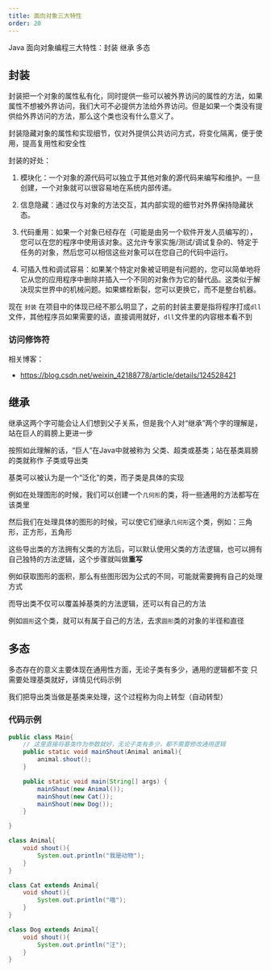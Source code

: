 ```yaml
---
title: 面向对象三大特性
order: 20
---
```


Java 面向对象编程三大特性：封装 继承 多态

## 封装

封装把一个对象的属性私有化，同时提供一些可以被外界访问的属性的方法，如果属性不想被外界访问，我们大可不必提供方法给外界访问。但是如果一个类没有提供给外界访问的方法，那么这个类也没有什么意义了。

封装隐藏对象的属性和实现细节，仅对外提供公共访问方式，将变化隔离，便于使用，提高复用性和安全性

封装的好处：

1. 模块化：一个对象的源代码可以独立于其他对象的源代码来编写和维护。一旦创建，一个对象就可以很容易地在系统内部传递。

2. 信息隐藏：通过仅与对象的方法交互，其内部实现的细节对外界保持隐藏状态。

3. 代码重用：如果一个对象已经存在（可能是由另一个软件开发人员编写的），您可以在您的程序中使用该对象。这允许专家实施/测试/调试复杂的、特定于任务的对象，然后您可以相信这些对象可以在您自己的代码中运行。

4. 可插入性和调试容易：如果某个特定对象被证明是有问题的，您可以简单地将它从您的应用程序中删除并插入一个不同的对象作为它的替代品。这类似于解决现实世界中的机械问题。如果螺栓断裂，您可以更换它，而不是整台机器。


现在 `封装` 在项目中的体现已经不那么明显了，之前的封装主要是指将程序打成`dll`文件，其他程序员如果需要的话，直接调用就好，`dll`文件里的内容根本看不到

### 访问修饰符

相关博客：

- <https://blog.csdn.net/weixin_42188778/article/details/124528421>


## 继承

继承这两个字可能会让人们想到父子关系，但是我个人对“继承”两个字的理解是，站在巨人的肩膀上更进一步

按照如此理解的话，“巨人”在Java中就被称为 父类、超类或基类；站在基类肩膀的类就称作 子类或导出类

基类可以被认为是一个“泛化”的类，而子类是具体的实现

例如在处理图形的时候，我们可以创建一个`几何形`的类，将一些通用的方法都写在该类里

然后我们在处理具体的图形的时候，可以使它们继承`几何形`这个类，例如：三角形，正方形，五角形

这些导出类的方法拥有父类的方法后，可以默认使用父类的方法逻辑，也可以拥有自己独特的方法逻辑，这个步骤就叫做**重写**

例如获取图形的面积，那么有些图形因为公式的不同，可能就需要拥有自己的处理方式

而导出类不仅可以覆盖掉基类的方法逻辑，还可以有自己的方法

例如`圆形`这个类，就可以有属于自己的方法，去求`圆形`类的对象的半径和直径

## 多态

多态存在的意义主要体现在通用性方面，无论子类有多少，通用的逻辑都不变
只需要处理基类就好，详情见代码示例

我们把导出类当做是基类来处理，这个过程称为向上转型（自动转型）

### 代码示例

```java
public class Main{
    // 这里直接将基类作为参数就好，无论子类有多少，都不需要修改通用逻辑
    public static void mainShout(Animal animal){
        animal.shout();
    }

    public static void main(String[] args) {
        mainShout(new Animal());
        mainShout(new Cat());
        mainShout(new Dog());
    }

}

class Animal{
    void shout(){
        System.out.println("我是动物");
    }
}

class Cat extends Animal{
    void shout(){
        System.out.println("喵");
    }
}

class Dog extends Animal{
    void shout(){
        System.out.println("汪");
    }
}
```

